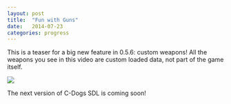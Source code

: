 ```yaml
---
layout: post
title:  "Fun with Guns"
date:   2014-07-23
categories: progress
---
```

This is a teaser for a big new feature in 0.5.6: custom weapons! All the weapons you see in this video are custom loaded data, not part of the game itself.

<a
    href="http://www.youtube.com/watch?v=Zx8FZKpyzXM"
    data-fancybox="gallery">
![](http://img.youtube.com/vi/Zx8FZKpyzXM/0.jpg)
</a>

The next version of C-Dogs SDL is coming soon!